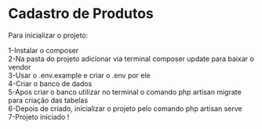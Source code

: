 # Cadastro de Produtos

Para inicializar o projeto: 

1-Instalar o composer <br>
2-Na pasta do projeto adicionar via terminal composer update para baixar o vendor <br>
3-Usar o .env.example e criar o .env por ele <br>
4-Criar o banco de dados <br>
5-Apos criar o banco utilizar no terminal o comando php artisan migrate para criação das tabelas <br>
6-Depois de criado, inicializar o projeto pelo comando php artisan serve <br>
7-Projeto iniciado ! <br>
